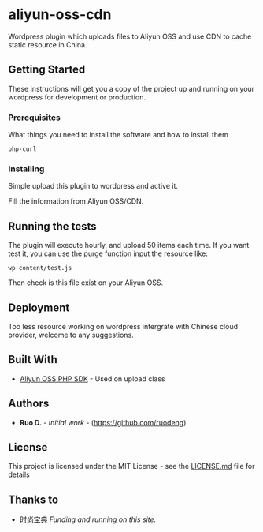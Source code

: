 # aliyun-oss-cdn

Wordpress plugin which uploads files to Aliyun OSS and use CDN to cache static resource in China.

## Getting Started

These instructions will get you a copy of the project up and running on your wordpress for development or production.

### Prerequisites

What things you need to install the software and how to install them

```
php-curl
```

### Installing

Simple upload this plugin to wordpress and active it.

Fill the information from Aliyun OSS/CDN.

## Running the tests

The plugin will execute hourly, and upload 50 items each time.
If you want test it, you can use the purge function input the resource like:
```
wp-content/test.js
```
Then check is this file exist on your Aliyun OSS.


## Deployment

Too less resource working on wordpress intergrate with Chinese cloud provider, welcome to any suggestions.

## Built With

* [Aliyun OSS PHP SDK](https://github.com/aliyun/aliyun-oss-php-sdk) - Used on upload class


## Authors

* **Ruo D.** - *Initial work* - (https://github.com/ruodeng)

## License

This project is licensed under the MIT License - see the [LICENSE.md](LICENSE.md) file for details

## Thanks to

* [时尚宝典](https://shishangbaodian.com) *Funding and running on this site.*
